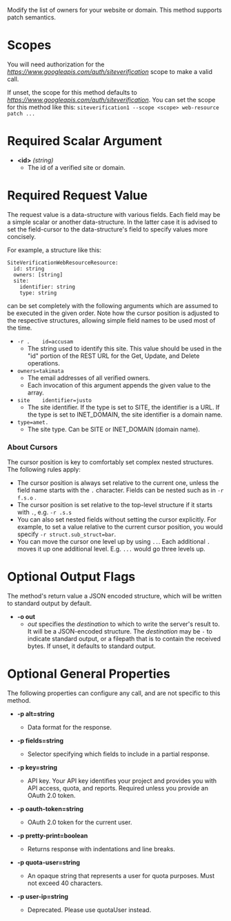 Modify the list of owners for your website or domain. This method supports patch semantics.
# Scopes

You will need authorization for the *https://www.googleapis.com/auth/siteverification* scope to make a valid call.

If unset, the scope for this method defaults to *https://www.googleapis.com/auth/siteverification*.
You can set the scope for this method like this: `siteverification1 --scope <scope> web-resource patch ...`
# Required Scalar Argument
* **&lt;id&gt;** *(string)*
    - The id of a verified site or domain.
# Required Request Value

The request value is a data-structure with various fields. Each field may be a simple scalar or another data-structure.
In the latter case it is advised to set the field-cursor to the data-structure's field to specify values more concisely.

For example, a structure like this:
```
SiteVerificationWebResourceResource:
  id: string
  owners: [string]
  site:
    identifier: string
    type: string

```

can be set completely with the following arguments which are assumed to be executed in the given order. Note how the cursor position is adjusted to the respective structures, allowing simple field names to be used most of the time.

* `-r .    id=accusam`
    - The string used to identify this site. This value should be used in the &#34;id&#34; portion of the REST URL for the Get, Update, and Delete operations.
* `owners=takimata`
    - The email addresses of all verified owners.
    - Each invocation of this argument appends the given value to the array.
* `site    identifier=justo`
    - The site identifier. If the type is set to SITE, the identifier is a URL. If the type is set to INET_DOMAIN, the site identifier is a domain name.
* `type=amet.`
    - The site type. Can be SITE or INET_DOMAIN (domain name).



### About Cursors

The cursor position is key to comfortably set complex nested structures. The following rules apply:

* The cursor position is always set relative to the current one, unless the field name starts with the `.` character. Fields can be nested such as in `-r f.s.o` .
* The cursor position is set relative to the top-level structure if it starts with `.`, e.g. `-r .s.s`
* You can also set nested fields without setting the cursor explicitly. For example, to set a value relative to the current cursor position, you would specify `-r struct.sub_struct=bar`.
* You can move the cursor one level up by using `..`. Each additional `.` moves it up one additional level. E.g. `...` would go three levels up.


# Optional Output Flags

The method's return value a JSON encoded structure, which will be written to standard output by default.

* **-o out**
    - *out* specifies the *destination* to which to write the server's result to.
      It will be a JSON-encoded structure.
      The *destination* may be `-` to indicate standard output, or a filepath that is to contain the received bytes.
      If unset, it defaults to standard output.
# Optional General Properties

The following properties can configure any call, and are not specific to this method.

* **-p alt=string**
    - Data format for the response.

* **-p fields=string**
    - Selector specifying which fields to include in a partial response.

* **-p key=string**
    - API key. Your API key identifies your project and provides you with API access, quota, and reports. Required unless you provide an OAuth 2.0 token.

* **-p oauth-token=string**
    - OAuth 2.0 token for the current user.

* **-p pretty-print=boolean**
    - Returns response with indentations and line breaks.

* **-p quota-user=string**
    - An opaque string that represents a user for quota purposes. Must not exceed 40 characters.

* **-p user-ip=string**
    - Deprecated. Please use quotaUser instead.
